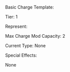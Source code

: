 Basic Charge Template:

Tier: 1

Represent:

Max Charge Mod Capacity: 2

Current Type: None

Special Effects:

None
